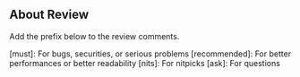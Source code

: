 ## About Review

Add the prefix below to the review comments.

<!-- for GitHub Copilot review rule -->

[must]: For bugs, securities, or serious problems
[recommended]: For better performances or better readability
[nits]: For nitpicks
[ask]: For questions

<!-- for GitHub Copilot review rule -->

